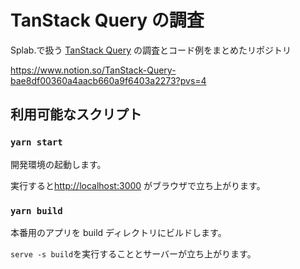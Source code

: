 # TanStack Query の調査

Splab.で扱う [TanStack Query](https://tanstack.com/query/latest) の調査とコード例をまとめたリポジトリ

https://www.notion.so/TanStack-Query-bae8df00360a4aacb660a9f6403a2273?pvs=4

## 利用可能なスクリプト

### `yarn start`

開発環境の起動します。

実行すると[http://localhost:3000](http://localhost:3000) がブラウザで立ち上がります。

### `yarn build`

本番用のアプリを build ディレクトリにビルドします。

`serve -s build`を実行することとサーバーが立ち上がります。
